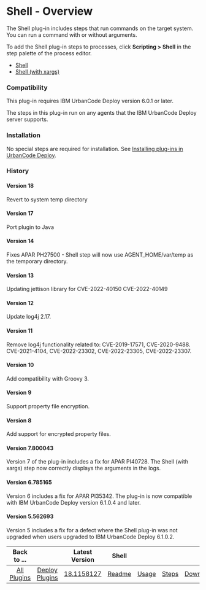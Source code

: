 
# Shell - Overview

The Shell plug-in includes steps that run commands on the target system. You can run a command with or without arguments.

To add the Shell plug-in steps to processes, click **Scripting > Shell** in the step palette of the process editor.

* [Shell](steps#shell)
* [Shell (with xargs)](steps#shell_(with_xargs))

### Compatibility

This plug-in requires IBM UrbanCode Deploy version 6.0.1 or later.

The steps in this plug-in run on any agents that the IBM UrbanCode Deploy server supports.

### Installation

No special steps are required for installation. See [Installing plug-ins in UrbanCode Deploy](https://community.ibm.com/community/user/wasdevops/blogs/laurel-dickson-bull1/2022/06/13/install-plugins "Installing plug-ins in UrbanCode Deploy").

### History

#### Version 18

 Revert to system temp directory

#### Version 17

Port plugin to Java

#### Version 14

Fixes APAR PH27500 - Shell step will now use AGENT_HOME/var/temp as the temporary directory.

#### Version 13

Updating jettison library for CVE-2022-40150 CVE-2022-40149

#### Version 12

Update log4j 2.17.

#### Version 11

Remove log4j functionality related to: CVE-2019-17571, CVE-2020-9488. CVE-2021-4104, CVE-2022-23302, CVE-2022-23305, CVE-2022-23307.

#### Version 10

Add compatibility with Groovy 3.

#### Version 9

Support property file encryption.

#### Version 8

Add support for encrypted property files.

#### Version 7.800043

Version 7 of the plug-in includes a fix for APAR PI40728. The Shell (with xargs) step now correctly displays the arguments in the logs.

#### Version 6.785165

Version 6 includes a fix for APAR PI35342. The plug-in is now compatible with IBM UrbanCode Deploy version 6.1.0.4 and later.

#### Version 5.562693

Version 5 includes a fix for a defect where the Shell plug-in was not upgraded when users upgraded to IBM UrbanCode Deploy 6.1.0.2.


|Back to ...||Latest Version|Shell ||||
| :---: | :---: | :---: | :---: | :---: | :---: | :---: |
|[All Plugins](../../index.md)|[Deploy Plugins](../README.md)|[18.1158127](https://raw.githubusercontent.com/UrbanCode/IBM-UCD-PLUGINS/main/files/Shell/ucd-Shell-18.1158127.zip)|[Readme](README.md)|[Usage](usage.md)|[Steps](steps.md)|[Downloads](downloads.md)|
